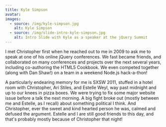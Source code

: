 ```yaml
---
title: Kyle Simpson
avatar:
images:
  - source: /img/kyle-simpson.jpg
    alt: Kyle Simpson
  - source: /img/slide-intro-kyle-simpson.jpg
    alt: Intro Slide with Kyle as a speaker at the jQuery Summit
---
```


I met Christopher first when he reached out to me in 2009 to ask me to speak at one of his online jQuery conferences. We fast became friends, and collaborated on many conferences and projects over the next several years, including co-authoring the HTML5 Cookbook. We even competed together (along with Dan Shaw!) on a team in a weekend Node.js hack-a-thon!

A particularly endearing memory for me is SXSW 2011, stuffed in a hotel room with Christopher, Ari Stiles, and Estelle Weyl, way past midnight and up to our knees in pizza boxes. We were trying to fix some major website issue before a talk the next morning. A big fight broke out (mostly between me and Estelle, as I recall) about something political I think. And Christopher, ever the sweet and kind hearted person he was, calmed and defused the argument. Estelle and I are still good friends to this day, and that's probably mostly because of Christopher that night!
